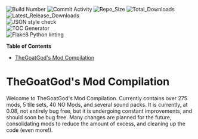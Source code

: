 <!-- START doctoc generated TOC please keep comment here to allow auto update -->
<!-- https://shields.io/category/build // for updating badges -->
![Build Number](https://img.shields.io/badge/Build%3A-%2311458-blue)
![Commit Activity](https://img.shields.io/tokei/lines/github.com/TheGoatGod/Community-Mod-Compilation)
![Repo_Size](https://img.shields.io/github/repo-size/TheGoatgod/Community-Mod-Compilation)
![Total_Downloads](https://img.shields.io/github/downloads/TheGoatgod/Community-Mod-Compilation/total)
![Latest_Release_Downloads](https://img.shields.io/github/downloads-pre/TheGoatgod/Community-Mod-Compilation/v0.1.4/total)\
![JSON style check](https://github.com/TheGoatGod/Community-Mod-Compilation/workflows/JSON%20style%20check/badge.svg)\
![TOC Generator](https://github.com/TheGoatGod/Community-Mod-Compilation/workflows/TOC%20Generator/badge.svg)\
![Flake8 Python linting](https://github.com/TheGoatGod/Community-Mod-Compilation/workflows/Flake8%20Python%20linting/badge.svg)

<!-- DON'T EDIT THIS SECTION, INSTEAD RE-RUN doctoc TO UPDATE -->
**Table of Contents**

- [TheGoatGod's Mod Compilation](#thegoatgods-mod-compilation)

<!-- END doctoc generated TOC please keep comment here to allow auto update -->
# TheGoatGod's Mod Compilation
Welcome to TheGoatGod's Mod Compilation. Currently contains over 275 mods, 5 tile sets, 40 NO Mods, and several sound packs. It is currently, at 0.08, not entirely bug free, but it is undergoing constant improvements, and should soon be bug free. Many changes are planned for the future, consolidating mods to reduce the amount of excess, and cleaning up the code (even more!).
